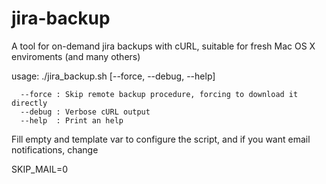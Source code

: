 jira-backup
===========

A tool for on-demand jira backups with cURL, suitable for fresh Mac OS X enviroments (and many others)

usage: ./jira_backup.sh [--force, --debug, --help] 

      --force : Skip remote backup procedure, forcing to download it directly
      --debug : Verbose cURL output
      --help  : Print an help

Fill empty and template var to configure the script, and if you want email notifications, change

SKIP_MAIL=0
